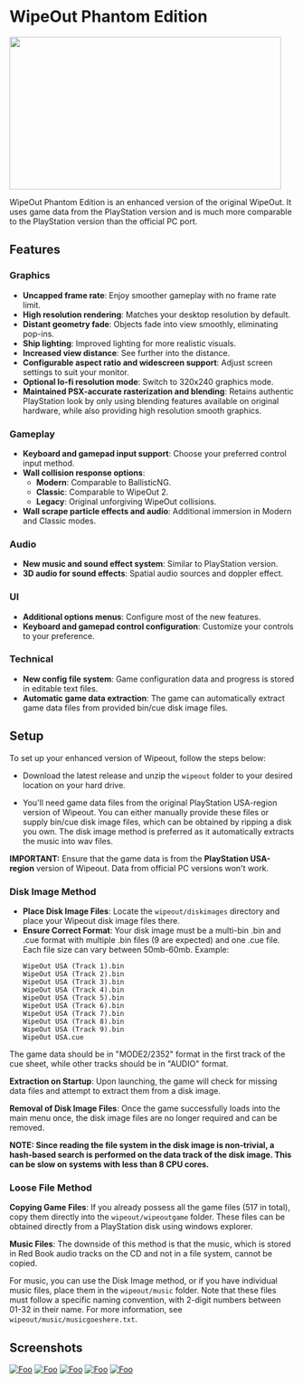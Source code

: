 # WipeOut Phantom Edition
[<img src="images/screenshot01.png" width="480" height="270">](images/screenshot01.png)

WipeOut Phantom Edition is an enhanced version of the original WipeOut. It uses game data from the PlayStation version and is much more comparable to the PlayStation version than the official PC port.

## Features
### Graphics
- **Uncapped frame rate**: Enjoy smoother gameplay with no frame rate limit.
- **High resolution rendering**: Matches your desktop resolution by default.
- **Distant geometry fade**: Objects fade into view smoothly, eliminating pop-ins.
- **Ship lighting**: Improved lighting for more realistic visuals.
- **Increased view distance**: See further into the distance.
- **Configurable aspect ratio and widescreen support**: Adjust screen settings to suit your monitor.
- **Optional lo-fi resolution mode**: Switch to 320x240 graphics mode.
- **Maintained PSX-accurate rasterization and blending**: Retains authentic PlayStation look by only using blending features available on original hardware, while also providing high resolution smooth graphics.

### Gameplay
- **Keyboard and gamepad input support**: Choose your preferred control input method.
- **Wall collision response options**:
  - **Modern**: Comparable to BallisticNG.
  - **Classic**: Comparable to WipeOut 2.
  - **Legacy**: Original unforgiving WipeOut collisions.
- **Wall scrape particle effects and audio**: Additional immersion in Modern and Classic modes.

### Audio
- **New music and sound effect system**: Similar to PlayStation version. 
- **3D audio for sound effects**: Spatial audio sources and doppler effect.

### UI
- **Additional options menus**: Configure most of the new features.
- **Keyboard and gamepad control configuration**: Customize your controls to your preference.

### Technical
- **New config file system**: Game configuration data and progress is stored in editable text files.
- **Automatic game data extraction**: The game can automatically extract game data files from provided bin/cue disk image files.

## Setup
To set up your enhanced version of Wipeout, follow the steps below:

- Download the latest release and unzip the `wipeout` folder to your desired location on your hard drive.

- You'll need game data files from the original PlayStation USA-region version of Wipeout. You can either manually provide these files or supply bin/cue disk image files, which can be obtained by ripping a disk you own. The disk image method is preferred as it automatically extracts the music into wav files.

**IMPORTANT:** Ensure that the game data is from the **PlayStation USA-region** version of Wipeout. Data from official PC versions won't work.

### Disk Image Method
- **Place Disk Image Files**: Locate the `wipeout/diskimages` directory and place your Wipeout disk image files there.
- **Ensure Correct Format**: Your disk image must be a multi-bin .bin and .cue format with multiple .bin files (9 are expected) and one .cue file. Each file size can vary between 50mb-60mb.
Example:
  ```
  WipeOut USA (Track 1).bin
  WipeOut USA (Track 2).bin
  WipeOut USA (Track 3).bin
  WipeOut USA (Track 4).bin
  WipeOut USA (Track 5).bin
  WipeOut USA (Track 6).bin
  WipeOut USA (Track 7).bin
  WipeOut USA (Track 8).bin
  WipeOut USA (Track 9).bin
  WipeOut USA.cue
  ```
The game data should be in "MODE2/2352" format in the first track of the cue sheet, while other tracks should be in "AUDIO" format.

**Extraction on Startup**: Upon launching, the game will check for missing data files and attempt to extract them from a disk image.

**Removal of Disk Image Files**: Once the game successfully loads into the main menu once, the disk image files are no longer required and can be removed.

**NOTE: Since reading the file system in the disk image is non-trivial, a hash-based search is performed on the data track of the disk image. This can be slow on systems with less than 8 CPU cores.**

### Loose File Method
**Copying Game Files**: If you already possess all the game files (517 in total), copy them directly into the `wipeout/wipeoutgame` folder. These files can be obtained directly from a PlayStation disk using windows explorer.

**Music Files**: The downside of this method is that the music, which is stored in Red Book audio tracks on the CD and not in a file system, cannot be copied.

For music, you can use the Disk Image method, or if you have individual music files, place them in the `wipeout/music` folder. Note that these files must follow a specific naming convention, with 2-digit numbers between 01-32 in their name. For more information, see `wipeout/music/musicgoeshere.txt`.

## Screenshots
[![Foo](images/screenshot02.png)](images/screenshot02.png)
[![Foo](images/screenshot03.png)](images/screenshot03.png)
[![Foo](images/screenshot04.png)](images/screenshot04.png)
[![Foo](images/screenshot05.png)](images/screenshot05.png)
[![Foo](images/screenshot06.png)](images/screenshot06.png)
